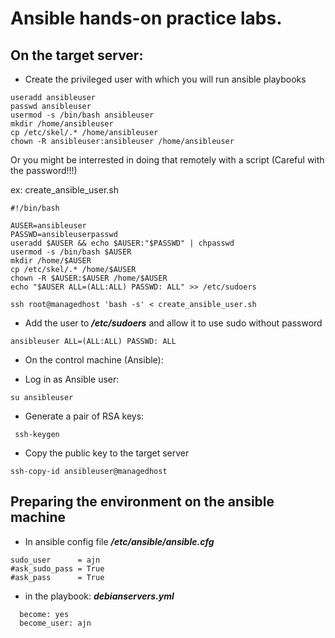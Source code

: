 # Ansible hands-on practice labs.


## On the target server:

- Create the privileged user with which you will run ansible playbooks 

```
useradd ansibleuser
passwd ansibleuser
usermod -s /bin/bash ansibleuser
mkdir /home/ansibleuser
cp /etc/skel/.* /home/ansibleuser
chown -R ansibleuser:ansibleuser /home/ansibleuser
```

Or you might be interrested in doing that remotely with a script (Careful with the password!!!)

ex: create_ansible_user.sh

```
#!/bin/bash
 
AUSER=ansibleuser
PASSWD=ansibleuserpasswd
useradd $AUSER && echo $AUSER:"$PASSWD" | chpasswd
usermod -s /bin/bash $AUSER
mkdir /home/$AUSER
cp /etc/skel/.* /home/$AUSER
chown -R $AUSER:$AUSER /home/$AUSER 
echo "$AUSER ALL=(ALL:ALL) PASSWD: ALL" >> /etc/sudoers
```

`ssh root@managedhost 'bash -s' < create_ansible_user.sh`


- Add the user to  **_/etc/sudoers_** and allow it to use sudo without password

`ansibleuser ALL=(ALL:ALL) PASSWD: ALL`


- On the control machine (Ansible):
 
- Log in as Ansible user:

`su ansibleuser`

- Generate a pair of RSA keys:

` ssh-keygen`

- Copy the public key to the target server

`ssh-copy-id ansibleuser@managedhost `




## Preparing the environment on the ansible machine


- In ansible config file **_/etc/ansible/ansible.cfg_**

```
sudo_user      = ajn
#ask_sudo_pass = True
#ask_pass      = True
```

- in the playbook: **_debianservers.yml_**

```
  become: yes
  become_user: ajn
```

